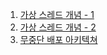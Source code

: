 1. [가상 스레드 개념 - 1](https://findstar.pe.kr/2023/04/17/java-virtual-threads-1/)
2. [가상 스레드 개념 - 2](https://findstar.pe.kr/2023/07/02/java-virtual-threads-2/)
3. [무중단 배포 아키텍쳐](https://www.samsungsds.com/kr/insights/1256264_4627.html)
